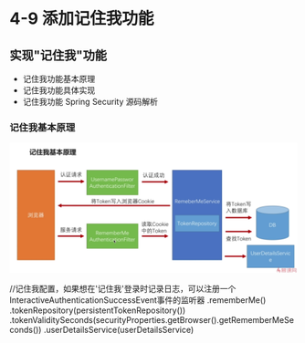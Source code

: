 # 4-9 添加记住我功能

## 实现"记住我"功能

* 记住我功能基本原理
* 记住我功能具体实现
* 记住我功能 Spring Security 源码解析

### 记住我基本原理

![](./img/4-9_记住我基本原理.png)


//记住我配置，如果想在'记住我'登录时记录日志，可以注册一个InteractiveAuthenticationSuccessEvent事件的监听器
.rememberMe()
    .tokenRepository(persistentTokenRepository())
    .tokenValiditySeconds(securityProperties.getBrowser().getRememberMeSeconds())
    .userDetailsService(userDetailsService)

